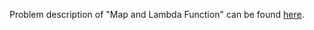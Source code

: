 Problem description of "Map and Lambda Function" can be found [here](https://www.hackerrank.com/challenges/map-and-lambda-expression/problem?isFullScreen=true).
